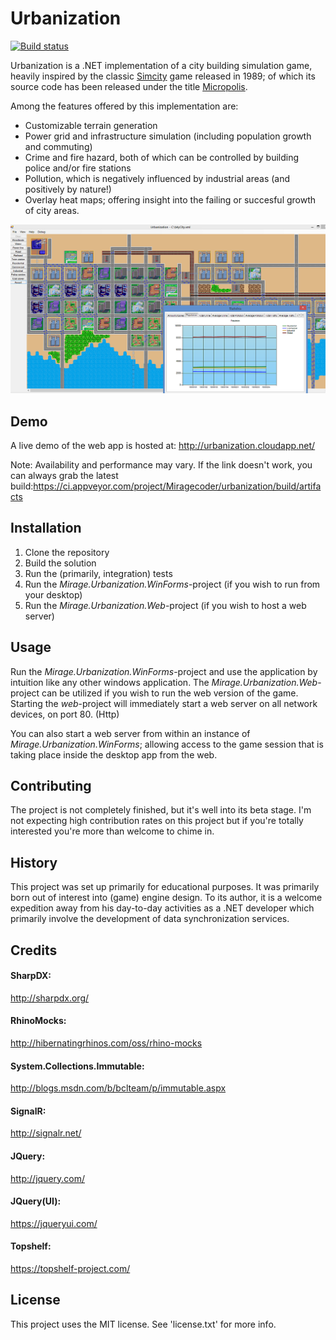 # Urbanization

[![Build status](https://ci.appveyor.com/api/projects/status/ala0uiruj1s644pq/branch/master?svg=true)](https://ci.appveyor.com/project/Miragecoder/urbanization/branch/master)

Urbanization is a .NET implementation of a city building simulation game, heavily inspired by the classic [Simcity](http://en.wikipedia.org/wiki/SimCity_(1989_video_game)) game released in 1989; of which its source code has been released under the title [Micropolis](https://github.com/SimHacker/micropolis).

Among the features offered by this implementation are:
- Customizable terrain generation
- Power grid and infrastructure simulation (including population growth and commuting)
- Crime and fire hazard, both of which can be controlled by building police and/or fire stations
- Pollution, which is negatively influenced by industrial areas (and positively by nature!)
- Overlay heat maps; offering insight into the failing or succesful growth of city areas.

![Screenshot of 'Urbanization'](/screenshot.png?raw=true "Screenshot of 'Urbanization'")

## Demo

A live demo of the web app is hosted at:
http://urbanization.cloudapp.net/ 

Note: Availability and performance may vary. If the link doesn't work, you can always grab the latest build:https://ci.appveyor.com/project/Miragecoder/urbanization/build/artifacts

## Installation

1. Clone the repository
2. Build the solution
3. Run the (primarily, integration) tests
4. Run the *Mirage.Urbanization.WinForms*-project (if you wish to run from your desktop)
5. Run the *Mirage.Urbanization.Web*-project (if you wish to host a web server)

## Usage

Run the *Mirage.Urbanization.WinForms*-project and use the application by intuition like any other windows application. The *Mirage.Urbanization.Web*-project can be utilized if you wish to run the web version of the game. Starting the *web*-project will immediately start a web server on all network devices, on port 80. (Http)

You can also start a web server from within an instance of *Mirage.Urbanization.WinForms*; allowing access to the game session that is taking place inside the desktop app from the web.

## Contributing

The project is not completely finished, but it's well into its beta stage. I'm not expecting high contribution rates on this project but if you're totally interested you're more than welcome to chime in.

## History

This project was set up primarily for educational purposes. It was primarily born out of interest into (game) engine design. To its author, it is a welcome expedition away from his day-to-day activities as a .NET developer which primarily involve the development of data synchronization services.

## Credits

#### SharpDX:

http://sharpdx.org/

#### RhinoMocks:

http://hibernatingrhinos.com/oss/rhino-mocks

#### System.Collections.Immutable:

http://blogs.msdn.com/b/bclteam/p/immutable.aspx

#### SignalR:

http://signalr.net/

#### JQuery:

http://jquery.com/

#### JQuery(UI):

https://jqueryui.com/

#### Topshelf:

https://topshelf-project.com/

## License

This project uses the MIT license. See 'license.txt' for more info.
